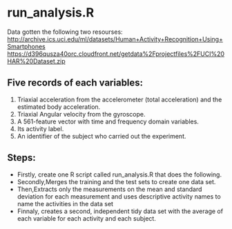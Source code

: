# run_analysis.R
Data gotten the following two resourses:
http://archive.ics.uci.edu/ml/datasets/Human+Activity+Recognition+Using+Smartphones 
https://d396qusza40orc.cloudfront.net/getdata%2Fprojectfiles%2FUCI%20HAR%20Dataset.zip 

## Five records of each variables:
1. Triaxial acceleration from the accelerometer (total acceleration) and the estimated body acceleration.
2. Triaxial Angular velocity from the gyroscope. 
3. A 561-feature vector with time and frequency domain variables. 
4. Its activity label. 
5. An identifier of the subject who carried out the experiment.

## Steps:
- Firstly, create one R script called run_analysis.R that does the following. 
- Secondly,Merges the training and the test sets to create one data set.
- Then,Extracts only the measurements on the mean and standard deviation for each measurement and uses descriptive activity names to name the activities in the data set
- Finnaly, creates a second, independent tidy data set with the average of each variable for each activity and each subject.
